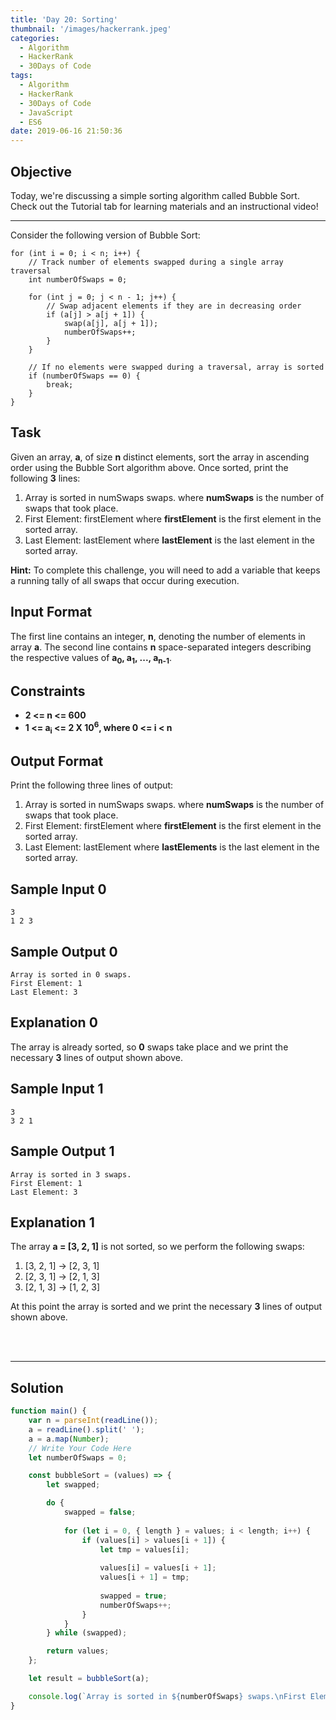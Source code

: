 ```yaml
---
title: 'Day 20: Sorting'
thumbnail: '/images/hackerrank.jpeg'
categories:
  - Algorithm
  - HackerRank
  - 30Days of Code
tags:
  - Algorithm
  - HackerRank
  - 30Days of Code
  - JavaScript
  - ES6
date: 2019-06-16 21:50:36
---
```



## Objective

Today, we're discussing a simple sorting algorithm called Bubble Sort. Check out the Tutorial tab for learning materials and an instructional video!

<!-- more -->

---
Consider the following version of Bubble Sort:

```
for (int i = 0; i < n; i++) {
    // Track number of elements swapped during a single array traversal
    int numberOfSwaps = 0;
    
    for (int j = 0; j < n - 1; j++) {
        // Swap adjacent elements if they are in decreasing order
        if (a[j] > a[j + 1]) {
            swap(a[j], a[j + 1]);
            numberOfSwaps++;
        }
    }
    
    // If no elements were swapped during a traversal, array is sorted
    if (numberOfSwaps == 0) {
        break;
    }
}
```

## Task

Given an array, **a**, of size **n** distinct elements, sort the array in ascending order using the Bubble Sort algorithm above. Once sorted, print the following **3** lines:

1. Array is sorted in numSwaps swaps. 
where **numSwaps** is the number of swaps that took place.
2. First Element: firstElement 
where **firstElement** is the first element in the sorted array.
3. Last Element: lastElement 
where **lastElement** is the last element in the sorted array.

**Hint:** To complete this challenge, you will need to add a variable that keeps a running tally of all swaps that occur during execution.


## Input Format

The first line contains an integer, **n**, denoting the number of elements in array **a**. 
The second line contains **n** space-separated integers describing the respective values of **a<sub>0</sub>, a<sub>1</sub>, ..., a<sub>n-1</sub>**.


## Constraints

- **2 <= n <= 600**
- **1 <= a<sub>i</sub> <= 2 X 10<sup>6</sup>, where 0 <= i < n**


## Output Format

Print the following three lines of output:

1. Array is sorted in numSwaps swaps. 
where **numSwaps** is the number of swaps that took place.
2. First Element: firstElement 
where **firstElement** is the first element in the sorted array.
3. Last Element: lastElement 
where **lastElements** is the last element in the sorted array.


## Sample Input 0

```
3
1 2 3
```

## Sample Output 0

```
Array is sorted in 0 swaps.
First Element: 1
Last Element: 3
```


## Explanation 0

The array is already sorted, so **0** swaps take place and we print the necessary **3** lines of output shown above.


## Sample Input 1

```
3
3 2 1
```

## Sample Output 1

```
Array is sorted in 3 swaps.
First Element: 1
Last Element: 3
```

## Explanation 1

The array **a = [3, 2, 1]** is not sorted, so we perform the following  swaps:<br/>
1. [3, 2, 1] -> [2, 3, 1]
2. [2, 3, 1] -> [2, 1, 3]
3. [2, 1, 3] -> [1, 2, 3]

At this point the array is sorted and we print the necessary **3** lines of output shown above.

<br/>
<br/>

---

## Solution

```javascript
function main() {
    var n = parseInt(readLine());
    a = readLine().split(' ');
    a = a.map(Number);
    // Write Your Code Here
    let numberOfSwaps = 0;

    const bubbleSort = (values) => {
        let swapped;

        do {
            swapped = false;
            
            for (let i = 0, { length } = values; i < length; i++) {
                if (values[i] > values[i + 1]) {
                    let tmp = values[i];
                    
                    values[i] = values[i + 1];
                    values[i + 1] = tmp;
                    
                    swapped = true;
                    numberOfSwaps++;
                }
            }
        } while (swapped);

        return values;
    };

    let result = bubbleSort(a);

    console.log(`Array is sorted in ${numberOfSwaps} swaps.\nFirst Element: ${result[0]}\nLast Element: ${result[n - 1]}`);
}
```
